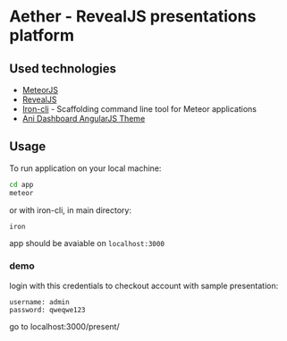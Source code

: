 # Aether - RevealJS presentations platform

## Used technologies

* [MeteorJS](https://www.meteor.com/)
* [RevealJS](https://github.com/hakimel/reveal.js/)
* [Iron-cli](https://github.com/iron-meteor/iron-cli) - Scaffolding command line tool for Meteor applications
* [Ani Dashboard AngularJS Theme](https://github.com/start-angular/ani-theme)

## Usage

To run application on your local machine:

```bash
cd app
meteor
```
or with iron-cli, in main directory:
```
iron
```

app should be avaiable on ```localhost:3000```

### demo
login with this credentials to checkout account with sample presentation:
```
username: admin
password: qweqwe123
```

go to localhost:3000/present/
